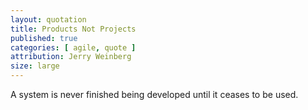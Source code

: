 ```yaml
---
layout: quotation
title: Products Not Projects
published: true
categories: [ agile, quote ]
attribution: Jerry Weinberg
size: large
---
```


A system is never finished being developed until it ceases to be used.
